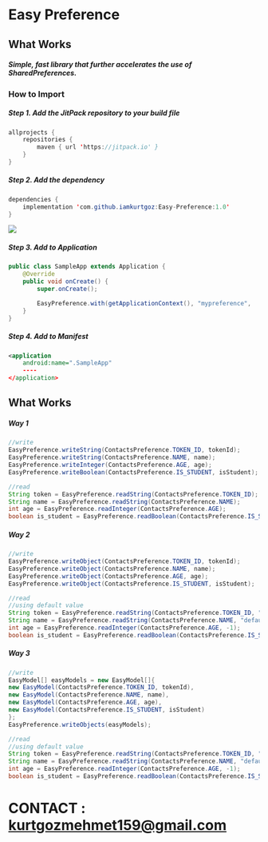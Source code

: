 # Easy Preference


## What Works

##### Simple, fast library that further accelerates the use of SharedPreferences.

### How to Import
##### Step 1. Add the JitPack repository to your build file
```java
allprojects {
    repositories {
        maven { url 'https://jitpack.io' }
    }
}
```

##### Step 2. Add the dependency
```java
dependencies {
    implementation 'com.github.iamkurtgoz:Easy-Preference:1.0'
}
```
[![](https://jitpack.io/v/iamkurtgoz/Easy-Preference.svg)](https://jitpack.io/#iamkurtgoz/Easy-Preference)

##### Step 3. Add to Application
```java
public class SampleApp extends Application {
    @Override
    public void onCreate() {
        super.onCreate();

        EasyPreference.with(getApplicationContext(), "mypreference",      PreferenceMode.MODE_PRIVATE).create();
    }
}
```
##### Step 4. Add to Manifest
```xml
<application
    android:name=".SampleApp"
    ----
</application>
```
## What Works
##### Way 1
```java
//write
EasyPreference.writeString(ContactsPreference.TOKEN_ID, tokenId);
EasyPreference.writeString(ContactsPreference.NAME, name);
EasyPreference.writeInteger(ContactsPreference.AGE, age);
EasyPreference.writeBoolean(ContactsPreference.IS_STUDENT, isStudent);

//read
String token = EasyPreference.readString(ContactsPreference.TOKEN_ID);
String name = EasyPreference.readString(ContactsPreference.NAME);
int age = EasyPreference.readInteger(ContactsPreference.AGE);
boolean is_student = EasyPreference.readBoolean(ContactsPreference.IS_STUDENT);
```

##### Way 2
```java
//write
EasyPreference.writeObject(ContactsPreference.TOKEN_ID, tokenId);
EasyPreference.writeObject(ContactsPreference.NAME, name);
EasyPreference.writeObject(ContactsPreference.AGE, age);
EasyPreference.writeObject(ContactsPreference.IS_STUDENT, isStudent);

//read
//using default value
String token = EasyPreference.readString(ContactsPreference.TOKEN_ID, "default token");
String name = EasyPreference.readString(ContactsPreference.NAME, "default name");
int age = EasyPreference.readInteger(ContactsPreference.AGE, -1);
boolean is_student = EasyPreference.readBoolean(ContactsPreference.IS_STUDENT, false);
```

##### Way 3
```java
//write
EasyModel[] easyModels = new EasyModel[]{
new EasyModel(ContactsPreference.TOKEN_ID, tokenId),
new EasyModel(ContactsPreference.NAME, name),
new EasyModel(ContactsPreference.AGE, age),
new EasyModel(ContactsPreference.IS_STUDENT, isStudent)
};
EasyPreference.writeObjects(easyModels);

//read
//using default value
String token = EasyPreference.readString(ContactsPreference.TOKEN_ID, "default token");
String name = EasyPreference.readString(ContactsPreference.NAME, "default name");
int age = EasyPreference.readInteger(ContactsPreference.AGE, -1);
boolean is_student = EasyPreference.readBoolean(ContactsPreference.IS_STUDENT, false);
```

# CONTACT : kurtgozmehmet159@gmail.com
